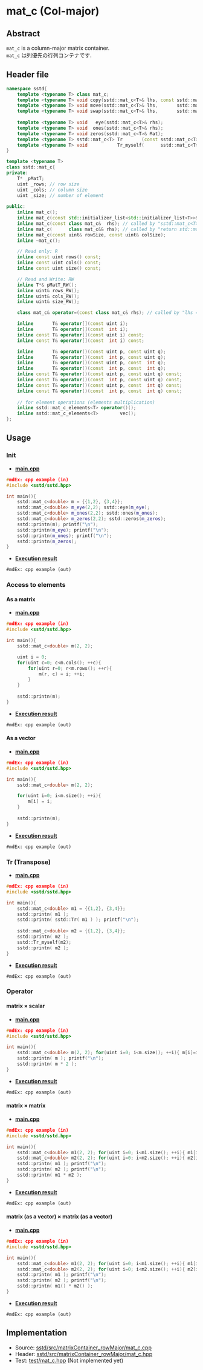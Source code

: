 # mat_c (Col-major)
## Abstract
`mat_c` is a column-major matrix container.  
`mat_c` は列優先の行列コンテナです.

## Header file
```cpp
namespace sstd{
    template <typename T> class mat_c;
    template <typename T> void copy(sstd::mat_c<T>& lhs, const sstd::mat_c<T>& rhs);
    template <typename T> void move(sstd::mat_c<T>& lhs,       sstd::mat_c<T>& rhs);
    template <typename T> void swap(sstd::mat_c<T>& lhs,       sstd::mat_c<T>& rhs);
    
    template <typename T> void   eye(sstd::mat_c<T>& rhs);
    template <typename T> void  ones(sstd::mat_c<T>& rhs);
    template <typename T> void zeros(sstd::mat_c<T>& Mat);
    template <typename T> sstd::mat_c<T> Tr       (const sstd::mat_c<T>& rhs); // lhs = Transpose(rhs)
    template <typename T> void           Tr_myself(      sstd::mat_c<T>& rhs); // Transpose(rhs)
}

template <typename T>
class sstd::mat_c{
private:
    T* _pMatT;
    uint _rows; // row size
    uint _cols; // column size
    uint _size; // number of element
    
public:
    inline mat_c();
    inline mat_c(const std::initializer_list<std::initializer_list<T>>& rhs); // called by "sstd::mat_c<T> mat = {{1, 2, 3}, {4, 5, 6}, {7, 8, 9}};".
    inline mat_c(const class mat_c&  rhs); // called by "sstd::mat_c<T> buf1(N, N); sstd::mat_c<T> buf2(buf1);"
    inline mat_c(      class mat_c&& rhs); // called by "return std::move(rhs);" or "std::swap(buf1, buf2)".
    inline mat_c(const uint& rowSize, const uint& colSize);
    inline ~mat_c();

    // Read only: R
    inline const uint rows() const;
    inline const uint cols() const;
    inline const uint size() const;

    // Read and Write: RW
    inline T*& pMatT_RW();
    inline uint& rows_RW();
    inline uint& cols_RW();
    inline uint& size_RW();

    class mat_c& operator=(const class mat_c& rhs); // called by "lhs = sstd::mat_c<T>(3, 3);".

    inline       T& operator[](const uint i);
    inline       T& operator[](const  int i);
    inline const T& operator[](const uint i) const;
    inline const T& operator[](const  int i) const;

    inline       T& operator()(const uint p, const uint q);
    inline       T& operator()(const  int p, const uint q);
    inline       T& operator()(const uint p, const  int q);
    inline       T& operator()(const  int p, const  int q);
    inline const T& operator()(const uint p, const uint q) const;
    inline const T& operator()(const  int p, const uint q) const;
    inline const T& operator()(const uint p, const  int q) const;
    inline const T& operator()(const  int p, const  int q) const;
    
    // for element operations (elements multiplication)
    inline sstd::mat_c_elements<T> operator()();
    inline sstd::mat_c_elements<T>        vec();
};
```

## Usage
### Init
- <u>**main.cpp**</u>
```cpp
#mdEx: cpp example (in)
#include <sstd/sstd.hpp>

int main(){
    sstd::mat_c<double> m = {{1,2}, {3,4}};
    sstd::mat_c<double> m_eye(2,2); sstd::eye(m_eye);
    sstd::mat_c<double> m_ones(2,2); sstd::ones(m_ones);
    sstd::mat_c<double> m_zeros(2,2); sstd::zeros(m_zeros);
    sstd::printn(m); printf("\n");
    sstd::printn(m_eye); printf("\n");
    sstd::printn(m_ones); printf("\n");
    sstd::printn(m_zeros);
}
```
- <u>**Execution result**</u>
```
#mdEx: cpp example (out)
```

### Access to elements
#### As a matrix
- <u>**main.cpp**</u>
```cpp
#mdEx: cpp example (in)
#include <sstd/sstd.hpp>

int main(){
    sstd::mat_c<double> m(2, 2);

    uint i = 0;
    for(uint c=0; c<m.cols(); ++c){
        for(uint r=0; r<m.rows(); ++r){
            m(r, c) = i; ++i;
        }
    }
    
    sstd::printn(m);
}
```
- <u>**Execution result**</u>
```
#mdEx: cpp example (out)
```
#### As a vector
- <u>**main.cpp**</u>
```cpp
#mdEx: cpp example (in)
#include <sstd/sstd.hpp>

int main(){
    sstd::mat_c<double> m(2, 2);

    for(uint i=0; i<m.size(); ++i){
        m[i] = i;
    }
    
    sstd::printn(m);
}
```
- <u>**Execution result**</u>
```
#mdEx: cpp example (out)
```

### Tr (Transpose)
- <u>**main.cpp**</u>
```cpp
#mdEx: cpp example (in)
#include <sstd/sstd.hpp>

int main(){
    sstd::mat_c<double> m1 = {{1,2}, {3,4}};
    sstd::printn( m1 );
    sstd::printn( sstd::Tr( m1 ) ); printf("\n");
    
    sstd::mat_c<double> m2 = {{1,2}, {3,4}};
    sstd::printn( m2 );
    sstd::Tr_myself(m2);
    sstd::printn( m2 );
}
```
- <u>**Execution result**</u>
```
#mdEx: cpp example (out)
```

### Operator
#### matrix × scalar
- <u>**main.cpp**</u>
```cpp
#mdEx: cpp example (in)
#include <sstd/sstd.hpp>

int main(){
    sstd::mat_c<double> m(2, 2); for(uint i=0; i<m.size(); ++i){ m[i]=i; }
    sstd::printn( m ); printf("\n");
    sstd::printn( m * 2 );
}
```
- <u>**Execution result**</u>
```
#mdEx: cpp example (out)
```
#### matrix × matrix
- <u>**main.cpp**</u>
```cpp
#mdEx: cpp example (in)
#include <sstd/sstd.hpp>

int main(){
    sstd::mat_c<double> m1(2, 2); for(uint i=0; i<m1.size(); ++i){ m1[i]=i; }
    sstd::mat_c<double> m2(2, 2); for(uint i=0; i<m2.size(); ++i){ m2[i]=i+1; }
    sstd::printn( m1 ); printf("\n");
    sstd::printn( m2 ); printf("\n");
    sstd::printn( m1 * m2 );
}
```
- <u>**Execution result**</u>
```
#mdEx: cpp example (out)
```
#### matrix (as a vector) × matrix (as a vector)
- <u>**main.cpp**</u>
```cpp
#mdEx: cpp example (in)
#include <sstd/sstd.hpp>

int main(){
    sstd::mat_c<double> m1(2, 2); for(uint i=0; i<m1.size(); ++i){ m1[i]=i; }
    sstd::mat_c<double> m2(2, 2); for(uint i=0; i<m2.size(); ++i){ m2[i]=i+1; }
    sstd::printn( m1 ); printf("\n");
    sstd::printn( m2 ); printf("\n");
    sstd::printn( m1() * m2() );
}
```
- <u>**Execution result**</u>
```
#mdEx: cpp example (out)
```

## Implementation
- Source: [sstd/src/matrixContainer_rowMajor/mat_c.cpp](https://github.com/admiswalker/SubStandardLibrary-SSTD-/blob/master/sstd/src/matrixContainer_rowMajor/mat_c.cpp)
- Header: [sstd/src/matrixContainer_rowMajor/mat_c.hpp](https://github.com/admiswalker/SubStandardLibrary-SSTD-/blob/master/sstd/src/matrixContainer_rowMajor/mat_c.hpp)
- Test: [test/mat_c.hpp](https://github.com/admiswalker/SubStandardLibrary-SSTD-/blob/master/test/mat_c.hpp)
  (Not implemented yet)


